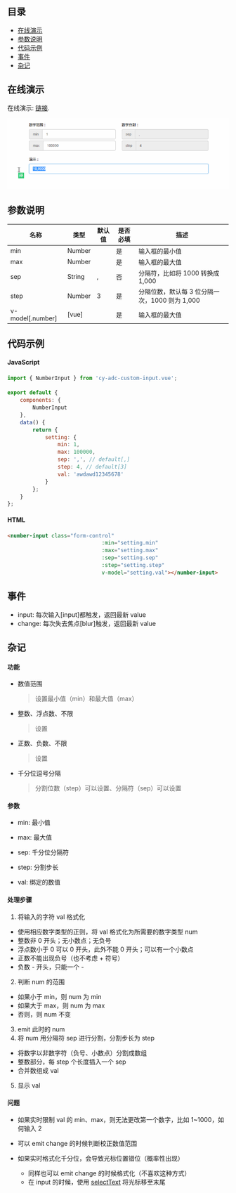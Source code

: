 ## 目录

- [在线演示](#在线演示)
- [参数说明](#参数说明)
- [代码示例](#代码示例)
- [事件](#事件)
- [杂记](#杂记)

## 在线演示

在线演示: [链接](http://htmlpreview.github.io/?https://github.com/ct-adc/ct-adc-custom-input/blob/master/view/demo.html).

![demo.gif](./src/img/demo.gif)

## 参数说明

名称|类型|默认值|是否必填|描述
--- | --- | --- | --- | --- |
min | Number |  | 是 | 输入框的最小值
max | Number |  | 是 | 输入框的最大值
sep | String | , | 否 | 分隔符，比如将 1000 转换成 1,000
step | Number | 3 | 是 | 分隔位数，默认每 3 位分隔一次，1000 则为 1,000
v-model[.number] | [vue] |  | 是 | 输入框的最大值

## 代码示例

#### JavaScript
```javascript
import { NumberInput } from 'cy-adc-custom-input.vue';

export default {
    components: {
        NumberInput
    },
    data() {
        return {
            setting: {
                min: 1,
                max: 100000,
                sep: ',', // default[,]
                step: 4, // default[3]
                val: 'awdawd12345678'
            }
        };
    }
};
```

#### HTML

```html
<number-input class="form-control"
                              :min="setting.min"
                              :max="setting.max"
                              :sep="setting.sep"
                              :step="setting.step"
                              v-model="setting.val"></number-input>
```

## 事件

- input: 每次输入[input]都触发，返回最新 value
- change: 每次失去焦点[blur]触发，返回最新 value

## 杂记

#### 功能

- 数值范围
  > 设置最小值（min）和最大值（max）

- 整数、浮点数、不限
  > 设置

- 正数、负数、不限
  > 设置

- 千分位逗号分隔
  > 分割位数（step）可以设置、分隔符（sep）可以设置



#### 参数

- min: 最小值
- max: 最大值

- sep: 千分位分隔符
- step: 分割步长

- val: 绑定的数值

#### 处理步骤

1. 将输入的字符 val 格式化
  - 使用相应数字类型的正则，将 val 格式化为所需要的数字类型 num
  - 整数非 0 开头；无小数点；无负号
  - 浮点数小于 0 可以 0 开头，此外不能 0 开头；可以有一个小数点
  - 正数不能出现负号（也不考虑 + 符号）
  - 负数 - 开头，只能一个 -
2. 判断 num 的范围
  - 如果小于 min，则 num 为 min
  - 如果大于 max，则 num 为 max
  - 否则，则 num 不变
3. emit 此时的 num
4. 将 num 用分隔符 sep 进行分割，分割步长为 step
  - 将数字以非数字符（负号、小数点）分割成数组
  - 整数部分，每 step 个长度插入一个 sep
  - 合并数组成 val
5. 显示 val

#### 问题

- 如果实时限制 val 的 min、max，则无法更改第一个数字，比如 1~1000，如何输入 2
 - 可以 emit change 的时候判断校正数值范围

- 如果实时格式化千分位，会导致光标位置错位（概率性出现）
  - 同样也可以 emit change 的时候格式化（不喜欢这种方式）
  - 在 input 的时候，使用 [selectText](https://developer.mozilla.org/zh-CN/docs/Web/API/HTMLInputElement/setSelectionRange) 将光标移至末尾